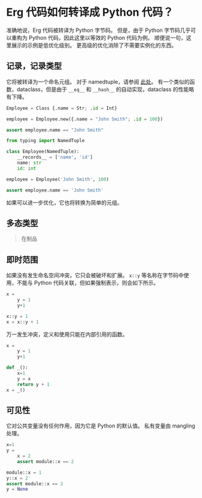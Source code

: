 # Erg 代码如何转译成 Python 代码？

准确地说，Erg 代码被转译为 Python 字节码。
但是，由于 Python 字节码几乎可以重构为 Python 代码，因此这里以等效的 Python 代码为例。
顺便说一句，这里展示的示例是低优化级别。
更高级的优化消除了不需要实例化的东西。

## 记录，记录类型

它将被转译为一个命名元组。
对于 namedtuple，请参阅 [此处](https://docs.python.jp/3/library/collections.html#collections.namedtuple)。
有一个类似的函数，dataclass，但是由于 `__eq__` 和 `__hash__` 的自动实现，dataclass 的性能略有下降。

```python
Employee = Class {.name = Str; .id = Int}

employee = Employee.new({.name = "John Smith"; .id = 100})

assert employee.name == "John Smith"
```

```python
from typing import NamedTuple

class Employee(NamedTuple):
    __records__ = ['name', 'id']
    name: str
    id: int

employee = Employee('John Smith', 100)

assert employee.name == 'John Smith'
```

如果可以进一步优化，它也将转换为简单的元组。

## 多态类型

> 在制品

## 即时范围

如果没有发生命名空间冲突，它只会被破坏和扩展。
`x::y` 等名称在字节码中使用，不能与 Python 代码关联，但如果强制表示，则会如下所示。

```python
x =
    y = 1
    y+1
```

```python
x::y = 1
x = x::y + 1
```

万一发生冲突，定义和使用只能在内部引用的函数。

```python
x =
    y = 1
    y+1
```

```python
def _():
    x=1
    y = x
    return y + 1
x = _()
```

## 可见性

它对公共变量没有任何作用，因为它是 Python 的默认值。
私有变量由 mangling 处理。

```python
x=1
y =
    x = 2
    assert module::x == 2
```

```python
module::x = 1
y::x = 2
assert module::x == 2
y = None
```